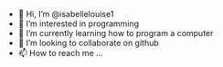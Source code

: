 - 👋 Hi, I’m @isabellelouise1
- 👀 I’m interested in programming
- 🌱 I’m currently learning how to program a computer
- 💞️ I’m looking to collaborate on github
- 📫 How to reach me ...

<!---
isabellelouise1/isabellelouise1 is a ✨ special ✨ repository because its `README.md` (this file) appears on your GitHub profile.
You can click the Preview link to take a look at your changes.
--->
